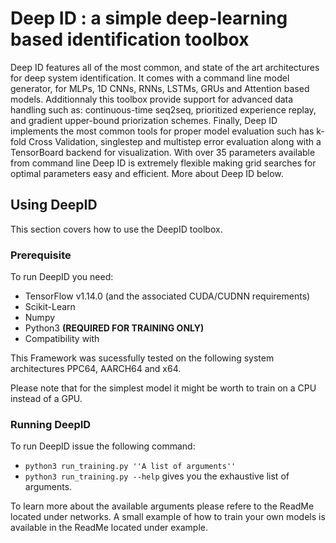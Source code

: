 # Deep ID : a simple deep-learning based identification toolbox

Deep ID features all of the most common, and state of the art architectures for deep system identification.
It comes with a command line model generator, for MLPs, 1D CNNs, RNNs, LSTMs, GRUs and Attention based models.
Additionnaly this toolbox provide support for advanced data handling such as: continuous-time seq2seq, prioritized
 experience replay, and gradient upper-bound priorization schemes.
Finally, Deep ID implements the most common tools for proper model evaluation such has k-fold Cross Validation,
singlestep and multistep error evaluation along with a TensorBoard backend for visualization. 
With over 35 parameters available from command line Deep ID is extremely flexible making grid searches for optimal
parameters easy and efficient. More about Deep ID below.

## Using DeepID

This section covers how to use the DeepID toolbox.

### Prerequisite

To run DeepID you need:
- TensorFlow v1.14.0 (and the associated CUDA/CUDNN requirements)
- Scikit-Learn
- Numpy
- Python3 **(REQUIRED FOR TRAINING ONLY)**
- Compatibility with 

This Framework was sucessfully tested on the
following system architectures PPC64, AARCH64 and x64. 

Please note that for the simplest model it might be worth to train on a CPU instead of a GPU.

### Running DeepID
To run DeepID issue the following command:

 - ``python3 run_training.py ''A list of arguments''``
 - ``python3 run_training.py --help`` gives you the exhaustive list of arguments.

To learn more about the available arguments please refere to the ReadMe located under networks.
A small example of how to train your own models is available in the ReadMe located under example.
